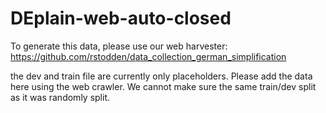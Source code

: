 # DEplain-web-auto-closed

To generate this data, please use our web harvester: https://github.com/rstodden/data_collection_german_simplification

the dev and train file are currently only placeholders. Please add the data here using the web crawler.
We cannot make sure the same train/dev split as it was randomly split. 